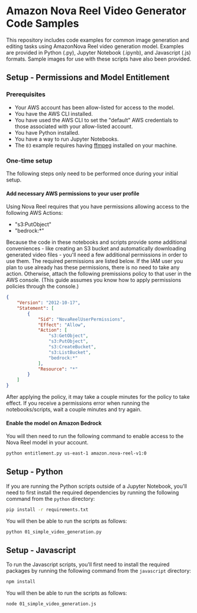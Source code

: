 # Amazon Nova Reel Video Generator Code Samples

This repository includes code examples for common image generation and editing tasks using AmazonNova Reel video generation model. Examples are provided in Python (.py), Jupyter Notebook (.ipynb), and Javascript (.js) formats. Sample images for use with these scripts have also been provided.

## Setup - Permissions and Model Entitlement

### Prerequisites

- Your AWS account has been allow-listed for access to the model.
- You have the AWS CLI installed.
- You have used the AWS CLI to set the "default" AWS credentials to those associated with your allow-listed account.
- You have Python installed.
- You have a way to run Jupyter Notebooks.
- The `03` example requires having [ffmpeg](https://www.ffmpeg.org/) installed on your machine.

### One-time setup

The following steps only need to be performed once during your initial setup.

#### Add necessary AWS permissions to your user profile

Using Nova Reel requires that you have permissions allowing access to the following AWS Actions:

- "s3:PutObject"
- "bedrock:\*"

Because the code in these notebooks and scripts provide some additional conveniences - like creating an S3 bucket and automatically downloading generated video files - you'll need a few additional permissions in order to use them. The required permissions are listed below. If the IAM user you plan to use already has these permissions, there is no need to take any action. Otherwise, attach the following premissions policy to that user in the AWS console. (This guide assumes you know how to apply permissions policies through the console.)

```json
{
    "Version": "2012-10-17",
    "Statement": [
        {
            "Sid": "NovaReelUserPermissions",
            "Effect": "Allow",
            "Action": [
                "s3:GetObject",
                "s3:PutObject",
                "s3:CreateBucket",
                "s3:ListBucket",
                "bedrock:*"
            ],
            "Resource": "*"
        }
    ]
}
```

After applying the policy, it may take a couple minutes for the policy to take effect. If you receive a permissions error when running the notebooks/scripts, wait a couple minutes and try again.

#### Enable the model on Amazon Bedrock

You will then need to run the following command to enable access to the Nova Reel model in your account.

```bash
python entitlement.py us-east-1 amazon.nova-reel-v1:0
```

## Setup - Python

If you are running the Python scripts outside of a Jupyter Notebook, you'll need to first install the required dependencies by running the following command from the `python` directory:

```bash
pip install -r requirements.txt
```

You will then be able to run the scripts as follows:

```bash
python 01_simple_video_generation.py
```

## Setup - Javascript

To run the Javascript scripts, you'll first need to install the required packages by running the following command from the `javascript` directory:

```bash
npm install
```

You will then be able to run the scripts as follows:

```bash
node 01_simple_video_generation.js
```